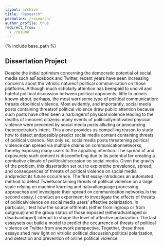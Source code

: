 ```yaml
---
layout: archive
title: "Research"
permalink: /research/
author_profile: true
redirect_from:
  - /resume
---
```


{% include base_path %}



## Dissertation Project

Despite  the  initial  optimism  concerning  the  democratic  potential  of  social  media  such  asFacebook and Twitter, recent years have seen increasing concerns about the vitriolic natureof political communication on those platforms. Although much scholarly attention has beenpaid to uncivil and hateful political discussion between political opponents,  little to noneis  known  about,  perhaps,  the  most  worrisome  type  of  political communication:  threats  ofpolitical violence.  Most evidently,  and importantly,  social media posts containing threatsof political violence draw public attention because such posts have often been a harbingerof  physical  violence  leading  to  the  deaths  of  innocent  citizens:  many  events  of  politicallymotivated physical violence were preceded by social media posts alluding or announcing theperpetrator’s intent.  This alone provides us compelling reason to study how to detect andpossibly predict social media content containing threats of political violence. Not only so, socialmedia posts threatening political violence can spread via multiple chains on communicationnetworks, thereby exposing many users to the appalling intention. The spread of and exposureto such content is discomforting due to its potential for creating a combative climate of politicaldiscussion on social media. Given the gravity of the problem, this dissertation set out to explorethe prevalence, spread, and consequences of threats of political violence on social media andpredict its future occurrence. The first essay introduces an automated method to detect Tweetscontaining threats of political violence on a large scale relying on machine learning and naturallanguage processing approaches and investigate their spread on communication networks.In the second essay, I conduct an experiment to investigate the effects of threats of politicalviolence on social media users’ affective polarization.  In particular, I test how the source ofthreats (either from ingroup or from outgroup) and the group status of those exposed (eitheradvantaged or disadvantaged) interact to shape the level of affective polarization. The last essaysets out build a model to predict the occurrence of threats of political violence on Twitter from anetwork perspective. Together, these three essays shed new light on vitriolic political discussion,political polarization, and detection and prevention of online political violence.




